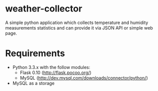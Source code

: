 weather-collector
=================

A simple python application which collects temperature and humidity measurements statistics and can provide it via JSON API or simple web page.

Requirements
============

* Python 3.3.x with the follow modules:
  * Flask 0.10 (http://flask.pocoo.org/)
  * MySQL (http://dev.mysql.com/downloads/connector/python/)
* MySQL as a storage

